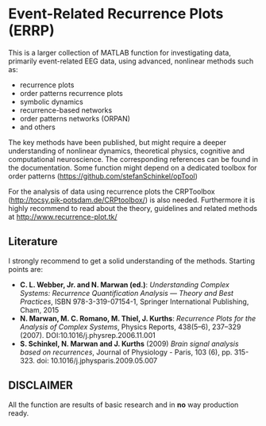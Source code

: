 Event-Related Recurrence Plots (**ERRP**)
=========================================



This is a larger collection of MATLAB function for investigating data, primarily event-related EEG data, 
using advanced, nonlinear methods such as:
 - recurrence plots
 - order patterns recurrence plots
 - symbolic dynamics
 - recurrence-based networks
 - order patterns networks (ORPAN)
 - and others


The key methods have been published,  but might require a deeper understanding of nonlinear dynamics, 
theoretical physics, cognitive and computational neuroscience. The corresponding references can be found in the 
documentation. Some function might depend on a dedicated toolbox for order patterns (https://github.com/stefanSchinkel/opTool)

For the analysis of data using recurrence plots the CRPToolbox (http://tocsy.pik-potsdam.de/CRPtoolbox/) is also needed. 
Furthermore it is highly recommend to read about the theory, guidelines and related methods at http://www.recurrence-plot.tk/

Literature
----------

I strongly recommend to get a solid understanding of the methods. Starting points are: 

  * **C. L. Webber, Jr. and N. Marwan (ed.)**: *Understanding Complex Systems: Recurrence Quantification Analysis — Theory and Best Practices*, ISBN 978-3-319-07154-1, Springer International Publishing, Cham, 2015
  * **N. Marwan, M. C. Romano, M. Thiel, J. Kurths**: *Recurrence Plots for the Analysis of Complex Systems*, Physics Reports, 438(5–6), 237–329 (2007). DOI:10.1016/j.physrep.2006.11.001 
  * **S. Schinkel, N. Marwan and J. Kurths** (2009) *Brain signal analysis based on recurrences*, Journal of Physiology - Paris, 103 (6), pp. 315-323. doi: 10.1016/j.jphysparis.2009.05.007 

DISCLAIMER
----------
All the function are results of basic research and in **no** way production ready. 
